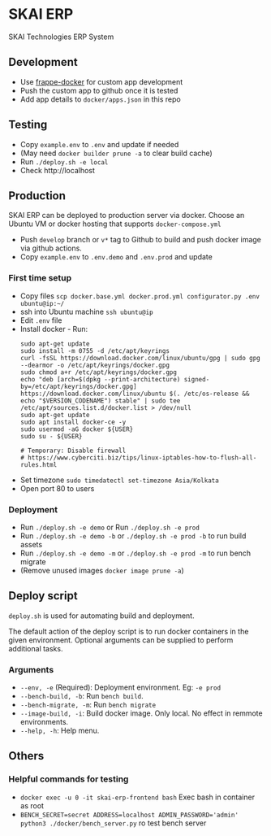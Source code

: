 # SKAI ERP

SKAI Technologies ERP System

## Development
- Use [frappe-docker](https://github.com/frappe/frappe_docker/blob/main/docs/development.md) for custom app development
- Push the custom app to github once it is tested
- Add app details to `docker/apps.json` in this repo

## Testing
- Copy `example.env` to `.env` and update if needed
- (May need `docker builder prune -a` to clear build cache)
- Run `./deploy.sh -e local`
- Check http://localhost

## Production

SKAI ERP can be deployed to production server via docker. Choose an Ubuntu VM or docker hosting that supports `docker-compose.yml`

- Push `develop` branch or `v*` tag to Github to build and push docker image via github actions.
- Copy `example.env` to `.env.demo` and `.env.prod` and update

### First time setup
- Copy files `scp docker.base.yml docker.prod.yml configurator.py .env ubuntu@ip:~/`
- ssh into Ubuntu machine `ssh ubuntu@ip`
- Edit `.env` file
- Install docker - Run:
  ```
  sudo apt-get update
  sudo install -m 0755 -d /etc/apt/keyrings
  curl -fsSL https://download.docker.com/linux/ubuntu/gpg | sudo gpg --dearmor -o /etc/apt/keyrings/docker.gpg
  sudo chmod a+r /etc/apt/keyrings/docker.gpg
  echo "deb [arch=$(dpkg --print-architecture) signed-by=/etc/apt/keyrings/docker.gpg] https://download.docker.com/linux/ubuntu $(. /etc/os-release && echo "$VERSION_CODENAME") stable" | sudo tee /etc/apt/sources.list.d/docker.list > /dev/null
  sudo apt-get update
  sudo apt install docker-ce -y
  sudo usermod -aG docker ${USER}
  sudo su - ${USER}

  # Temporary: Disable firewall
  # https://www.cyberciti.biz/tips/linux-iptables-how-to-flush-all-rules.html
  ```
- Set timezone `sudo timedatectl set-timezone Asia/Kolkata`
- Open port 80 to users

### Deployment
- Run `./deploy.sh -e demo` or Run `./deploy.sh -e prod`
- Run `./deploy.sh -e demo -b` or `./deploy.sh -e prod -b` to run build assets
- Run `./deploy.sh -e demo -m` or `./deploy.sh -e prod -m` to run bench migrate
- (Remove unused images `docker image prune -a`)

## Deploy script
`deploy.sh` is used for automating build and deployment.

The default action of the deploy script is to run docker containers in the given environment. Optional arguments can be supplied to perform additional tasks.

### Arguments
- `--env, -e` (Required): Deployment environment. Eg: `-e prod`
- `--bench-build, -b`: Run `bench build`.
- `--bench-migrate, -m`: Run `bench migrate`
- `--image-build, -i`: Build docker image. Only local. No effect in remmote environments.
- `--help, -h`: Help menu.

## Others

### Helpful commands for testing
- `docker exec -u 0 -it skai-erp-frontend bash` Exec bash in container as root
- `BENCH_SECRET=secret ADDRESS=localhost ADMIN_PASSWORD='admin' python3 ./docker/bench_server.py` ro test bench server
